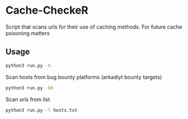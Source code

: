 # Cache-CheckeR
Script that scans urls for their use of caching methods. For future cache poisoning matters

## Usage
```bash
python3 run.py -h
```
Scan hosts from bug bounty platforms (arkadiyt bounty targets)
```bash
python3 run.py -bb
```
Scan urls from list
```bash
python3 run.py -l hosts.txt 
```

